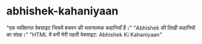 # abhishek-kahaniyaan
"एक व्यक्तिगत वेबसाइट जिसमें बचपन की भावनात्मक कहानियाँ हैं।"  "Abhishek की लिखी कहानियों का संग्रह।"  "HTML में बनी मेरी पहली वेबसाइट: Abhishek Ki Kahaniyaan"
